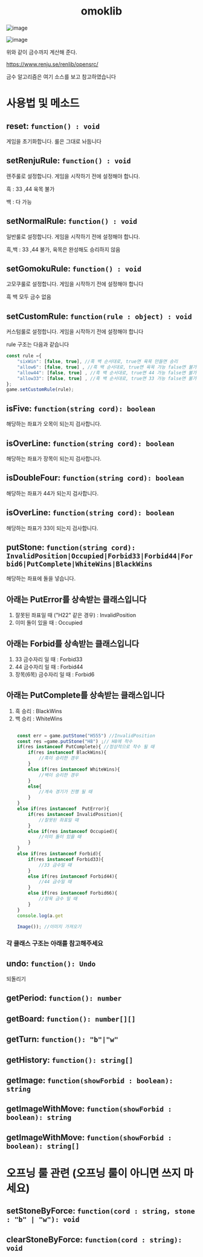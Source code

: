 <h1 align="center">omoklib</h1>


![image](https://user-images.githubusercontent.com/46727085/178782556-305c643e-6627-44cb-82ec-8d18e13330e2.png "ㅁㄴㅇㄹㄴㅇㅁㄴㄹㅇ")

![image](https://user-images.githubusercontent.com/46727085/178782821-5db5f5b1-515b-45ae-981c-500ea11f79cd.png "ㅁㄴㅇㄹㄴㄴㅇㄹ")


위와 같이 금수까지 계산해 준다.

https://www.renju.se/renlib/opensrc/

금수 알고리즘은 여기 소스를 보고 참고하였습니다



# 사용법 및 메소드
## reset: `function() : void`
게임을 초기화합니다. 룰은 그대로 놔둡니다

## setRenjuRule: `function() : void`
렌주룰로 설정합니다. 게임을 시작하기 전에 설정해야 합니다.

흑 : 33 ,44 육목 불가

백 : 다 가능

## setNormalRule: `function() : void`
일반룰로 설정합니다. 게임을 시작하기 전에 설정해야 합니다.

흑,백 : 33 ,44 불가, 육목은 완성해도 승리하지 않음

## setGomokuRule: `function() : void`
고모쿠룰로 설정합니다. 게임을 시작하기 전에 설정해야 합니다

흑 백 모두 금수 없음

## setCustomRule: `function(rule : object) : void`
커스텀룰로 설정합니다. 게임을 시작하기 전에 설정해야 합니다

rule 구조는 다음과 같습니다

```js
const rule ={
    "sixWin": [false, true], //흑 백 순서대로, true면 육목 만들면 승리 
    "allow6": [false, true] , //흑 백 순서대로, true면 육목 가능 false면 불가
    "allow44": [false, true] , //흑 백 순서대로, true면 44 가능 false면 불가
    "allow33": [false, true] , //흑 백 순서대로, true면 33 가능 false면 불가
};
game.setCustomRule(rule);
```
## isFive: `function(string cord): boolean`
해당하는 좌표가 오목이 되는지 검사합니다.

## isOverLine: `function(string cord): boolean`
해당하는 좌표가 장목이 되는지 검사합니다.

## isDoubleFour: `function(string cord): boolean`
해당하는 좌표가 44가 되는지 검사합니다.

## isOverLine: `function(string cord): boolean`
해당하는 좌표가 33이 되는지 검사합니다.

## putStone: `function(string cord): InvalidPosition|Occupied|Forbid33|Forbid44|Forbid6|PutComplete|WhiteWins|BlackWins`
해당하는 좌표에 돌을 넣습니다.

## 아래는 PutError를 상속받는 클래스입니다
1. 잘못된 좌표일 때 ("H22" 같은 경우) : InvalidPosition
2. 이미 돌이 있을 때 : Occupied


## 아래는 Forbid를 상속받는 클래스입니다
1. 33 금수자리 일 때 : Forbid33
2. 44 금수자리 일 때 : Forbid44
3. 장목(6목) 금수자리 일 때 : Forbid6

## 아래는 PutComplete를 상속받는 클래스입니다
1. 흑 승리 : BlackWins
2. 백 승리 : WhiteWins



```js
    
    const err = game.putStone("H555") //InvalidPosition
    const res =game.putStone("H8") ;// H8에 착수
    if(res instanceof PutComplete){ //정상적으로 착수 될 때
        if(res instanceof BlackWins){
            //흑이 승리한 경우
        }
        else if(res instanceof WhiteWins){
            //백이 승리한 경우
        }
        else{
            //계속 경기가 진행 될 때
        }
    }
    else if(res instanceof  PutError){
        if(res instanceof InvalidPosition){
            //잘못된 좌표일 때
        }
        else if(res instanceof Occupied){
            //이미 돌이 있을 때
        }
    }
    else if(res instanceof Forbid){
        if(res instanceof Forbid33){
            //33 금수일 때
        }
        else if(res instanceof Forbid44){
            //44 금수일 때
        }
        else if(res instanceof Forbid66){
            //장목 금수 일 때
        }
    }
    console.log(a.get
    
    Image()); //이미지 가져오기
```
### 각 클래스 구조는 아래를 참고해주세요

## undo: `function(): Undo`
되돌리기

## getPeriod: `function(): number`

## getBoard: `function(): number[][]`

## getTurn: `function(): "b"|"w"`

## getHistory: `function(): string[]`

## getImage: `function(showForbid : boolean): string`

## getImageWithMove: `function(showForbid : boolean): string`

## getImageWithMove: `function(showForbid : boolean): string[]`


# 오프닝 룰 관련 (오프닝 룰이 아니면 쓰지 마세요)

## setStoneByForce: `function(cord : string, stone : "b" | "w"): void`

## clearStoneByForce: `function(cord : string): void`


